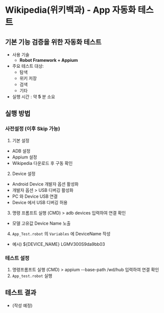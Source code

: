 
# Wikipedia(위키백과) - App 자동화 테스트  
## 기본 기능 검증을 위한 자동화 테스트  
- 사용 기술
  - **Robot Framework + Appium**
- 주요 테스트 대상:  
  - 탐색  
  - 위키 저장  
  - 검색  
  - 기타 
- 실행 시간 : 약 **5** 분 소요  

## 실행 방법
### 사전설정 (이후 Skip 가능)
1. 기본 설정
  - ADB 설정
  - Appium 설정
  - Wikipedia 다운로드 후 구동 확인
2. Device 설정
  - Android Device 개발자 옵션 활성화
  - 개발자 옵션 > USB 디버깅 활성화 
  - PC 와 Device USB 연결 
  - Device 에서 USB 디버깅 허용
3. 명령 프롬프트 실행 (CMD) > adb devices 입력하여 연결 확인
  - 모델 고유값 Device Name 노출
4. `App_Test.robot` 의 `Variables` 에 DeviceName 작성
  - 예시) ${DEVICE_NAME}    LGMV300S9da9bb03
### 테스트 설정
1. 명령프롬프트 실행 (CMD) > appium --base-path /wd/hub 입력하여 연결 확인
2. `App_test.robot` 실행

## 테스트 결과
- (작성 예정)
